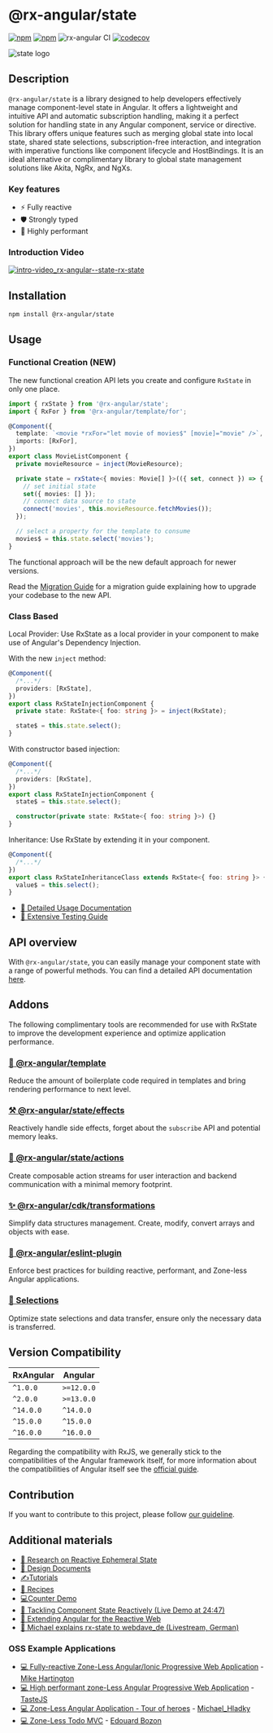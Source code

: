 # @rx-angular/state

[![npm](https://img.shields.io/npm/v/%40rx-angular%2Fstate.svg)](https://www.npmjs.com/package/%40rx-angular%2Fstate)
[![npm](https://img.shields.io/npm/dt/%40rx-angular%2Fstate.svg)](https://www.npmjs.com/package/%40rx-angular%2Fstate)
![rx-angular CI](https://github.com/rx-angular/rx-angular/workflows/rx-angular%20CI/badge.svg?branch=main)
[![codecov](https://codecov.io/gh/rx-angular/rx-angular/branch/main/graph/badge.svg?token=Jxy4xLJSs1&flag=state)](https://codecov.io/gh/rx-angular/rx-angular)

![state logo](https://raw.githubusercontent.com/rx-angular/rx-angular/main/libs/state/docs/images/state_logo.png)

## Description

`@rx-angular/state` is a library designed to help developers effectively manage component-level state in Angular.
It offers a lightweight and intuitive API and automatic subscription handling, making it a perfect solution for handling state in any Angular component, service or directive.
This library offers unique features such as merging global state into local state, shared state selections, subscription-free interaction, and integration with imperative functions like component lifecycle and HostBindings.
It is an ideal alternative or complimentary library to global state management solutions like Akita, NgRx, and NgXs.

### Key features

- ⚡️ Fully reactive
- 🛡️ Strongly typed
- 🚀 Highly performant

### Introduction Video

[![intro-video_rx-angular--state-rx-state](https://user-images.githubusercontent.com/10064416/147395467-876ec499-645f-4f84-bde9-9bffaac22c62.PNG)](https://www.youtube.com/watch?v=CcQYj4V2IKw)

## Installation

```
npm install @rx-angular/state
```

## Usage

### Functional Creation (NEW)

The new functional creation API lets you create and configure `RxState` in only one place.

```ts
import { rxState } from '@rx-angular/state';
import { RxFor } from '@rx-angular/template/for';

@Component({
  template: `<movie *rxFor="let movie of movies$" [movie]="movie" />`,
  imports: [RxFor],
})
export class MovieListComponent {
  private movieResource = inject(MovieResource);

  private state = rxState<{ movies: Movie[] }>(({ set, connect }) => {
    // set initial state
    set({ movies: [] });
    // connect data source to state
    connect('movies', this.movieResource.fetchMovies());
  });

  // select a property for the template to consume
  movies$ = this.state.select('movies');
}
```

The functional approach will be the new default approach for newer versions.

Read the [Migration Guide](https://rx-angular.io/docs/state/setup#migrate-to-new-functional-api) for a migration guide explaining how to upgrade your codebase to the new API.

### Class Based

Local Provider: Use RxState as a local provider in your component to make use of Angular's Dependency Injection.

With the new `inject` method:

```ts
@Component({
  /*...*/
  providers: [RxState],
})
export class RxStateInjectionComponent {
  private state: RxState<{ foo: string }> = inject(RxState);

  state$ = this.state.select();
}
```

With constructor based injection:

```ts
@Component({
  /*...*/
  providers: [RxState],
})
export class RxStateInjectionComponent {
  state$ = this.state.select();

  constructor(private state: RxState<{ foo: string }>) {}
}
```

Inheritance: Use RxState by extending it in your component.

```ts
@Component({
  /*...*/
})
export class RxStateInheritanceClass extends RxState<{ foo: string }> {
  value$ = this.select();
}
```

- [📄 Detailed Usage Documentation](https://rx-angular.io/docs/state/setup)
- [🧪 Extensive Testing Guide](https://www.rx-angular.io/docs/state/testing)

## API overview

With `@rx-angular/state`, you can easily manage your component state with a range of powerful methods. You can find a detailed API documentation [here](https://rx-angular.io/docs/state/api).

## Addons

The following complimentary tools are recommended for use with RxState to improve the development experience and optimize application performance.

### [🚀 @rx-angular/template](https://www.rx-angular.io/docs/template)

Reduce the amount of boilerplate code required in templates and bring rendering performance to next level.

### [⚒️ @rx-angular/state/effects](https://rx-angular.io/docs/state/effects)

Reactively handle side effects, forget about the `subscribe` API and potential memory leaks.

### [📡 @rx-angular/state/actions](https://rx-angular.io/docs/state/actions)

Create composable action streams for user interaction and backend communication with a minimal memory footprint.

### [✨ @rx-angular/cdk/transformations](https://www.rx-angular.io/docs/cdk/api/transformation-helpers)

Simplify data structures management. Create, modify, convert arrays and objects with ease.

### [🔬 @rx-angular/eslint-plugin](https://www.rx-angular.io/docs/eslint-plugin)

Enforce best practices for building reactive, performant, and Zone-less Angular applications.

### [🧩 Selections](https://www.rx-angular.io/docs/state/api/rxjs-operators)

Optimize state selections and data transfer, ensure only the necessary data is transferred.

## Version Compatibility

| RxAngular | Angular    |
| --------- | ---------- |
| `^1.0.0`  | `>=12.0.0` |
| `^2.0.0`  | `>=13.0.0` |
| `^14.0.0` | `^14.0.0`  |
| `^15.0.0` | `^15.0.0`  |
| `^16.0.0` | `^16.0.0`  |

Regarding the compatibility with RxJS, we generally stick to the compatibilities of the Angular framework itself, for more information about the compatibilities of Angular itself see the [official guide](https://angular.io/guide/versions).

## Contribution

If you want to contribute to this project, please follow [our guideline](https://github.com/rx-angular/rx-angular/blob/main/CONTRIBUTING.md).

## Additional materials

- [💾 Research on Reactive Ephemeral State](https://dev.to/rxjs/research-on-reactive-ephemeral-state-in-component-oriented-frameworks-38lk)
- [📜 Design Documents](https://hackmd.io/wVkWRc3XQWmtM6YcktRTrA)
- [✍️Tutorials](https://www.rx-angular.io/docs/state/tutorials/basic-tutorial/setup)
- [🍳 Recipes](https://rx-angular.io/docs/state/recipes/use-rxstate-as-global-state)
- [💻Counter Demo](https://stackblitz.com/edit/rx-angular-state-counter-demo?file=src%2Fapp%2Fcounter%2Fcounter.component.ts)
- [🎥 Tackling Component State Reactively (Live Demo at 24:47)](https://www.youtube.com/watch?v=I8uaHMs8rw0)
- [🎥 Extending Angular for the Reactive Web](https://youtu.be/pkN6CeZ8h_U?t=5913)
- [🎥 Michael explains rx-state to webdave_de (Livestream, German)](https://youtu.be/cKUFcY8QkYM)

### OSS Example Applications

- [‍💻 Fully-reactive Zone-Less Angular/Ionic Progressive Web Application](https://startrack-ng.web.app/search) - [Mike Hartington](https://twitter.com/mhartington)
- [‍💻 High performant zone-Less Angular Progressive Web Application](https://angular-movies-a12d3.web.app/list/category/popular) - [TasteJS](https://github.com/tastejs/angular-movies)
- [‍💻 Zone-Less Angular Application - Tour of heroes](https://github.com/BioPhoton/tour-of-heroes) - [Michael_Hladky](https://twitter.com/Michael_Hladky)
- [‍💻 Zone-Less Todo MVC](https://github.com/edbzn/rx-angular-todo-mvc) - [Edouard Bozon](https://twitter.com/edbzn)
